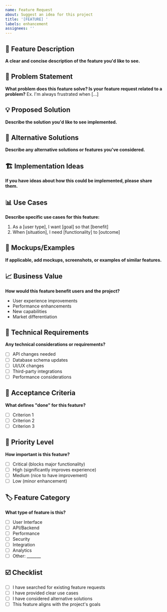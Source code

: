 ```yaml
---
name: Feature Request
about: Suggest an idea for this project
title: '[FEATURE] '
labels: enhancement
assignees: ''
---
```


## 🚀 Feature Description
**A clear and concise description of the feature you'd like to see.**

## 🎯 Problem Statement
**What problem does this feature solve? Is your feature request related to a problem?**
Ex. I'm always frustrated when [...]

## 💡 Proposed Solution
**Describe the solution you'd like to see implemented.**

## 🔄 Alternative Solutions
**Describe any alternative solutions or features you've considered.**

## 🏗️ Implementation Ideas
**If you have ideas about how this could be implemented, please share them.**

## 📊 Use Cases
**Describe specific use cases for this feature:**
1. As a [user type], I want [goal] so that [benefit]
2. When [situation], I need [functionality] to [outcome]

## 🎨 Mockups/Examples
**If applicable, add mockups, screenshots, or examples of similar features.**

## 📈 Business Value
**How would this feature benefit users and the project?**
- User experience improvements
- Performance enhancements  
- New capabilities
- Market differentiation

## 🔧 Technical Requirements
**Any technical considerations or requirements?**
- [ ] API changes needed
- [ ] Database schema updates
- [ ] UI/UX changes
- [ ] Third-party integrations
- [ ] Performance considerations

## 📝 Acceptance Criteria
**What defines "done" for this feature?**
- [ ] Criterion 1
- [ ] Criterion 2
- [ ] Criterion 3

## 🚦 Priority Level
**How important is this feature?**
- [ ] Critical (blocks major functionality)
- [ ] High (significantly improves experience)
- [ ] Medium (nice to have improvement)
- [ ] Low (minor enhancement)

## 🏷️ Feature Category
**What type of feature is this?**
- [ ] User Interface
- [ ] API/Backend
- [ ] Performance
- [ ] Security
- [ ] Integration
- [ ] Analytics
- [ ] Other: _______

## ☑️ Checklist
- [ ] I have searched for existing feature requests
- [ ] I have provided clear use cases
- [ ] I have considered alternative solutions
- [ ] This feature aligns with the project's goals
